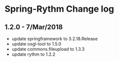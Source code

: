 # Spring-Rythm Change log

## 1.2.0 - 7/Mar/2018

* update springframework to 3.2.18.Release
* update osgl-tool to 1.5.0
* update commons.fileupload to 1.3.3
* update rythm to 1.2.2